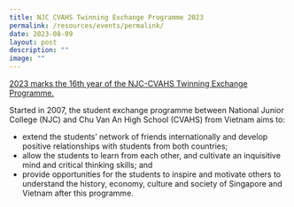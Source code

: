 ```yaml
---
title: NJC CVAHS Twinning Exchange Programme 2023
permalink: /resources/events/permalink/
date: 2023-08-09
layout: post
description: ""
image: ""
---
```

<a href="https://www.facebook.com/nationaljc/posts/714635807342906">2023 marks the 16th year of the NJC-CVAHS Twinning Exchange Programme.</a>

Started in 2007, the student exchange programme between National Junior College (NJC) and Chu Van An High School (CVAHS) from Vietnam aims to: 
  
*  extend the students’ network of friends internationally and develop positive relationships with students from both countries;  
* allow the students to learn from each other, and cultivate an inquisitive mind and critical thinking skills; and  
* provide opportunities for the students to inspire and motivate others to understand the history, economy, culture and society of Singapore and Vietnam after this programme.

